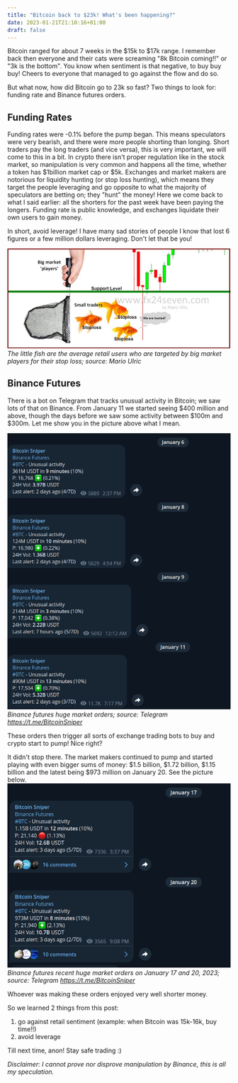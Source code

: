 ```yaml
---
title: "Bitcoin back to $23k! What's been happening?"
date: 2023-01-21T21:10:16+01:00
draft: false
---
```

Bitcoin ranged for about 7 weeks in the $15k to $17k range. I remember back then everyone and their cats were screaming "8k Bitcoin coming!!" or "3k is the bottom". You know when sentiment is that negative, to buy buy buy! Cheers to everyone that managed to go against the flow and do so. 

But what now, how did Bitcoin go to 23k so fast? Two things to look for: funding rate and Binance futures orders.

## Funding Rates

Funding rates were -0.1% before the pump began. This means speculators were very bearish, and there were more people shorting than longing. Short traders pay the long traders (and vice versa), this is very important, we will come to this in a bit. In crypto there isn't proper regulation like in the stock market, so manipulation is very common and happens all the time, whether a token has $1billion market cap or $5k. Exchanges and market makers are notorious for liquidity hunting (or stop loss hunting), which means they target the people leveraging and go opposite to what the majority of speculators are betting on; they "hunt" the money! Here we come back to what I said earlier: all the shorters for the past week have been paying the longers. Funding rate is public knowledge, and exchanges liquidate their own users to gain money. 

In short, avoid leverage! I have many sad stories of people I know that lost 6 figures or a few million dollars leveraging. Don't let that be you!

![Stop loss hunting](/images/stop-loss-hunting.jpg)
*The little fish are the average retail users who are targeted by big market players for their stop loss; source: Mario Ulric*

## Binance Futures
There is a bot on Telegram that tracks unusual activity in Bitcoin; we saw lots of that on Binance. From January 11 we started seeing $400 million and above, though the days before we saw some activity between $100m and $300m. Let me show you in the picture above what I mean.

![Bitcoin sniper bot tracking unusual activity](/images/bitcoin-sniper-1.jpg)
*Binance futures huge market orders; source: Telegram https://t.me/BitcoinSniper*

These orders then trigger all sorts of exchange trading bots to buy and crypto start to pump! Nice right?  

It didn't stop there. The market makers continued to pump and started playing with even bigger sums of money: $1.5 billion, $1.72 billion, $1.15 billion and the latest being $973 million on January 20. See the picture below.
![Bitcoin sniper bot tracking recent unusual activity](/images/bitcoin-sniper-2.jpg)
*Binance futures recent huge market orders on January 17 and 20, 2023; source: Telegram https://t.me/BitcoinSniper*

Whoever was making these orders enjoyed very well shorter money. 

So we learned 2 things from this post:
1) go against retail sentiment (example: when Bitcoin was 15k-16k, buy time!!)
2) avoid leverage 

Till next time, anon! Stay safe trading :)

*Disclaimer: I cannot prove nor disprove manipulation by Binance, this is all my speculation.* 
